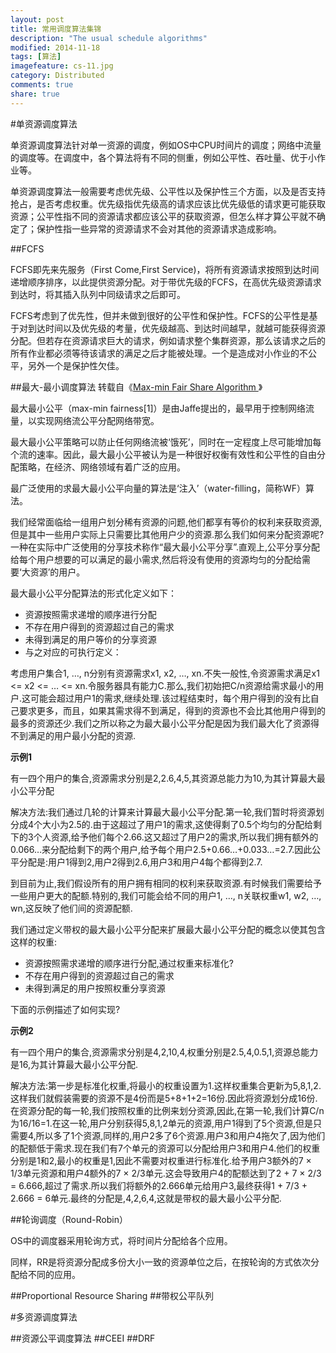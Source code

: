 ```yaml
---
layout: post
title: 常用调度算法集锦
description: "The usual schedule algorithms"
modified: 2014-11-18
tags: [算法]
imagefeature: cs-11.jpg
category: Distributed
comments: true
share: true
---
```


#单资源调度算法

单资源调度算法针对单一资源的调度，例如OS中CPU时间片的调度；网络中流量的调度等。在调度中，各个算法将有不同的侧重，例如公平性、吞吐量、优于小作业等。

单资源调度算法一般需要考虑优先级、公平性以及保护性三个方面，以及是否支持抢占，是否考虑权重。优先级指优先级高的请求应该比优先级低的请求更可能获取资源；公平性指不同的资源请求都应该公平的获取资源，但怎么样才算公平就不确定了；保护性指一些异常的资源请求不会对其他的资源请求造成影响。

##FCFS

FCFS即先来先服务（First Come,First Service)，将所有资源请求按照到达时间递增顺序排序，以此提供资源分配。对于带优先级的FCFS，在高优先级资源请求到达时，将其插入队列中同级请求之后即可。

FCFS考虑到了优先性，但并未做到很好的公平性和保护性。FCFS的公平性是基于对到达时间以及优先级的考量，优先级越高、到达时间越早，就越可能获得资源分配。但若存在资源请求巨大的请求，例如请求整个集群资源，那么该请求之后的所有作业都必须等待该请求的满足之后才能被处理。一个是造成对小作业的不公平，另外一个是保护性欠佳。

##最大-最小调度算法
转载自《<a href="http://www.ece.rutgers.edu/~marsic/Teaching/CCN/minmax-fairsh.html">Max-min Fair Share Algorithm </a>》

最大最小公平（max-min fairness[1]）是由Jaffe提出的，最早用于控制网络流量，以实现网络流公平分配网络带宽。

最大最小公平策略可以防止任何网络流被‘饿死’，同时在一定程度上尽可能增加每个流的速率。因此，最大最小公平被认为是一种很好权衡有效性和公平性的自由分配策略，在经济、网络领域有着广泛的应用。

最广泛使用的求最大最小公平向量的算法是‘注入’（water-filling，简称WF）算法。

我们经常面临给一组用户划分稀有资源的问题,他们都享有等价的权利来获取资源,但是其中一些用户实际上只需要比其他用户少的资源.那么我们如何来分配资源呢?一种在实际中广泛使用的分享技术称作“最大最小公平分享”.直观上,公平分享分配给每个用户想要的可以满足的最小需求,然后将没有使用的资源均匀的分配给需要‘大资源’的用户。

最大最小公平分配算法的形式化定义如下：

* 资源按照需求递增的顺序进行分配
* 不存在用户得到的资源超过自己的需求
* 未得到满足的用户等价的分享资源
* 与之对应的可执行定义：

考虑用户集合1, …, n分别有资源需求x1, x2, …, xn.不失一般性,令资源需求满足x1 <= x2 <= … <= xn.令服务器具有能力C.那么,我们初始把C/n资源给需求最小的用户.这可能会超过用户1的需求,继续处理.该过程结束时，每个用户得到的没有比自己要求更多，而且，如果其需求得不到满足，得到的资源也不会比其他用户得到的最多的资源还少.我们之所以称之为最大最小公平分配是因为我们最大化了资源得不到满足的用户最小分配的资源.

**示例1**

有一四个用户的集合,资源需求分别是2,2.6,4,5,其资源总能力为10,为其计算最大最小公平分配

解决方法:我们通过几轮的计算来计算最大最小公平分配.第一轮,我们暂时将资源划分成4个大小为2.5的.由于这超过了用户1的需求,这使得剩了0.5个均匀的分配给剩下的3个人资源,给予他们每个2.66.这又超过了用户2的需求,所以我们拥有额外的0.066…来分配给剩下的两个用户,给予每个用户2.5+0.66…+0.033…=2.7.因此公平分配是:用户1得到2,用户2得到2.6,用户3和用户4每个都得到2.7.

到目前为止,我们假设所有的用户拥有相同的权利来获取资源.有时候我们需要给予一些用户更大的配额.特别的,我们可能会给不同的用户1, …, n关联权重w1, w2, …, wn,这反映了他们间的资源配额.

我们通过定义带权的最大最小公平分配来扩展最大最小公平分配的概念以使其包含这样的权重:

- 资源按照需求递增的顺序进行分配,通过权重来标准化?
- 不存在用户得到的资源超过自己的需求
- 未得到满足的用户按照权重分享资源

下面的示例描述了如何实现?

**示例2**

有一四个用户的集合,资源需求分别是4,2,10,4,权重分别是2.5,4,0.5,1,资源总能力是16,为其计算最大最小公平分配.

解决方法:第一步是标准化权重,将最小的权重设置为1.这样权重集合更新为5,8,1,2.这样我们就假装需要的资源不是4份而是5+8+1+2=16份.因此将资源划分成16份.在资源分配的每一轮,我们按照权重的比例来划分资源,因此,在第一轮,我们计算C/n为16/16=1.在这一轮,用户分别获得5,8,1,2单元的资源,用户1得到了5个资源,但是只需要4,所以多了1个资源,同样的,用户2多了6个资源.用户3和用户4拖欠了,因为他们的配额低于需求.现在我们有7个单元的资源可以分配给用户3和用户4.他们的权重分别是1和2,最小的权重是1,因此不需要对权重进行标准化.给予用户3额外的7 × 1/3单元资源和用户4额外的7 × 2/3单元.这会导致用户4的配额达到了2 + 7 × 2/3 = 6.666,超过了需求.所以我们将额外的2.666单元给用户3,最终获得1 + 7/3 + 2.666 = 6单元.最终的分配是,4,2,6,4,这就是带权的最大最小公平分配.

##轮询调度（Round-Robin）

OS中的调度器采用轮询方式，将时间片分配给各个应用。

同样，RR是将资源分配成多份大小一致的资源单位之后，在按轮询的方式依次分配给不同的应用。

##Proportional Resource Sharing
##带权公平队列

#多资源调度算法

##资源公平调度算法
##CEEI
##DRF